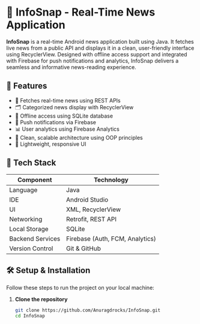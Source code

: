# 📰 InfoSnap - Real-Time News Application

**InfoSnap** is a real-time Android news application built using Java. It fetches live news from a public API and displays it in a clean, user-friendly interface using RecyclerView. 
Designed with offline access support and integrated with Firebase for push notifications and analytics, InfoSnap delivers a seamless and informative news-reading experience.

## 📱 Features

- 🔄 Fetches real-time news using REST APIs
- 🗂 Categorized news display with RecyclerView
- 📶 Offline access using SQLite database
- 🔔 Push notifications via Firebase
- 📊 User analytics using Firebase Analytics
- 🧭 Clean, scalable architecture using OOP principles
- 🎯 Lightweight, responsive UI

## 🚀 Tech Stack

| Component        | Technology                |
|------------------|----------------------------|
| Language         | Java                      |
| IDE              | Android Studio            |
| UI               | XML, RecyclerView         |
| Networking       | Retrofit, REST API        |
| Local Storage    | SQLite                    |
| Backend Services | Firebase (Auth, FCM, Analytics) |
| Version Control  | Git & GitHub              |


## 🛠 Setup & Installation

Follow these steps to run the project on your local machine:

1. **Clone the repository**
   ```bash
   git clone https://github.com/Anuragdrocks/InfoSnap.git
   cd InfoSnap
